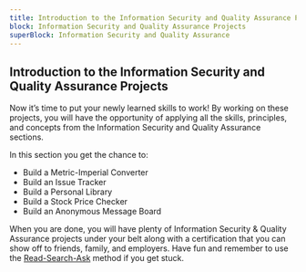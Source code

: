 ```yaml
---
title: Introduction to the Information Security and Quality Assurance Projects
block: Information Security and Quality Assurance Projects
superBlock: Information Security and Quality Assurance
---
```

## Introduction to the Information Security and Quality Assurance Projects

Now it’s time to put your newly learned skills to work! By working on these projects, you will have the opportunity of applying all the skills, principles, and concepts from the Information Security and Quality Assurance sections.

In this section you get the chance to:
* Build a Metric-Imperial Converter
* Build an Issue Tracker
* Build a Personal Library
* Build a Stock Price Checker
* Build an Anonymous Message Board

When you are done, you will have plenty of Information Security & Quality Assurance projects under your belt along with a certification that you can show off to friends, family, and employers. Have fun and remember to use the [Read-Search-Ask](https://www.freecodecamp.org/forum/t/how-to-get-help-when-you-are-stuck/19514) method if you get stuck.
